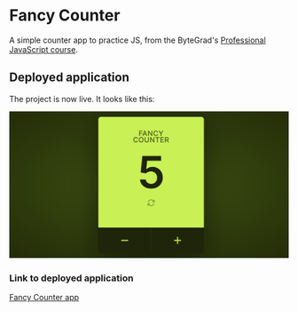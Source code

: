 # Fancy Counter
A simple counter app to practice JS, from the ByteGrad's [Professional JavaScript course][jscourse-url].

## Deployed application

The project is now live. It looks like this:

![deployed app][deployed-img]

### Link to deployed application

[Fancy Counter app][deployed-url]


<!-- Resources -->
[jscourse-url]: https://bytegrad.com/app/professional-javascript/welcome
[deployed-url]: https://icollier77.github.io/fancy-counter/
[deployed-img]: ./assets/deployed-app.png